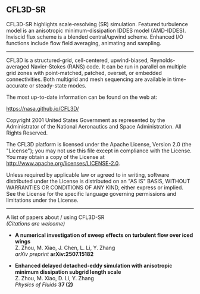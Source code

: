 ## CFL3D-SR

CFL3D-SR highlights scale-resolving (SR) simulation. Featured turbulence 
model is an anisotropic minimum-dissipation IDDES model (AMD-IDDES).
Inviscid flux scheme is a blended central/upwind scheme. Enhanced I/O
functions include flow field averaging, animating and sampling.

-------------

CFL3D is a structured-grid, cell-centered, upwind-biased, Reynolds-averaged Navier-Stokes (RANS) code. It can be run
in parallel on multiple grid zones with point-matched, patched, overset, or embedded connectivities. Both
multigrid and mesh sequencing are available in time-accurate or steady-state modes.

The most up-to-date information can be found on the web at:

https://nasa.github.io/CFL3D/

Copyright 2001 United States Government as represented by the Administrator
of the National Aeronautics and Space Administration. All Rights Reserved.

The CFL3D platform is licensed under the Apache License, Version 2.0 
(the "License"); you may not use this file except in compliance with the 
License. You may obtain a copy of the License at 
http://www.apache.org/licenses/LICENSE-2.0. 

Unless required by applicable law or agreed to in writing, software 
distributed under the License is distributed on an "AS IS" BASIS, WITHOUT 
WARRANTIES OR CONDITIONS OF ANY KIND, either express or implied. See the 
License for the specific language governing permissions and limitations 
under the License.

-------------

A list of papers about / using CFL3D-SR  
*(Citations are welcome)*

- **A numerical investigation of sweep effects on turbulent flow over iced wings**  
  Z. Zhou, M. Xiao, J. Chen, L. Li, Y. Zhang  
  *arXiv preprint* **arXiv:2507.15182**  

- **Enhanced delayed detached-eddy simulation with anisotropic minimum dissipation subgrid length scale**  
  Z. Zhou, M. Xiao, D. Li, Y. Zhang  
  *Physics of Fluids* **37 (2)**  